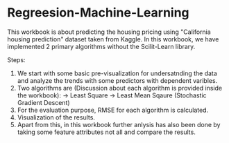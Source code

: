 # Regreesion-Machine-Learning

This workbook is about predicting the housing pricing using "California housing prediction" dataset taken from Kaggle. In this workbook, we
have implemented 2 primary algorithms without the Scilit-Learn library.

Steps:
1. We start with some basic pre-visualization for undersatnding the data and analyze the trends with some predictors with dependent varibles.
2. Two algorithms are (Discussion about each algorithm is provided inside the workbook):
  -> Least Square 
  -> Least Mean Sqaure (Stochastic Gradient Descent)
3. For the evaluation purpose, RMSE for each algorithm is calculated.
4. Visualization of the results.
5. Apart from this, in this workbook further anlysis has also been done by taking some feature attributes not all and compare the results.
